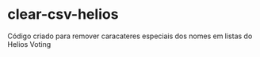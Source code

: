 # clear-csv-helios
Código criado para remover caracateres especiais dos nomes em listas do Helios Voting
